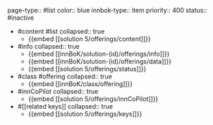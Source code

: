 page-type:: #list
color:: blue
innbok-type:: item
priority:: 400
status:: #inactive

- #content #list
  collapsed:: true
	- {{embed [[solution 5/offerings/content]]}}
- #info
  collapsed:: true
	- {{embed [[innBoK/solution-(id)/offerings/info]]}}
	- {{embed [[innBoK/solution-(id)/offerings/data]]}}
	- {{embed [[solution 5/offerings/status]]}}
- #class #offering
  collapsed:: true
	- {{embed [[innBoK/class/offering]]}}
- #innCoPilot
  collapsed:: true
	- {{embed [[solution 5/offerings/innCoPilot]]}}
- #[[related keys]]
  collapsed:: true
	- {{embed [[solution 5/offerings/keys]]}}







